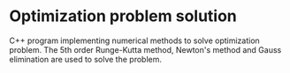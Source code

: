 # Optimization problem solution
C++ program implementing numerical methods to solve optimization problem.
The 5th order Runge-Kutta method, Newton's method and Gauss elimination are used to solve the problem.
